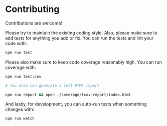 # Contributing

Contributions are welcome!

Please try to maintain the existing coding style. Also, please make sure to add tests for anything you add or fix. You can run the tests and lint your code with:

```sh
npm run test
```

Please also make sure to keep code coverage reasonably high. You can run coverage with:

```sh
npm run test:cov

# You also can generate a full HTML report

npm run report && open ./coverage/lcov-report/index.html
```

And lastly, for development, you can auto-run tests when something changes with:

```sh
npm run watch
```
